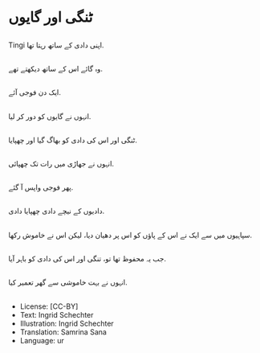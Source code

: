 # ٹنگی اور گایوں

##
Tingi اپنی دادی کے ساتھ رہتا تھا.

##
وہ گائے اس کے ساتھ دیکھتے تھے.

##
ایک دن فوجی آئے.

##
انہوں نے گایوں کو دور کر لیا.

##
ٹنگی اور اس کی دادی کو بھاگ گیا اور چھپایا.

##
انہوں نے جھاڑی میں رات تک چھپائی.

##
پھر فوجی واپس آ گئے.

##
دادیوں کے نیچے دادی چھپایا دادی.

##
سپاہیوں میں سے ایک نے اس کے پاؤں کو اس پر دھیان دیا، لیکن اس نے خاموش رکھا.

##
جب یہ محفوظ تھا تو، تنگی اور اس کی دادی کو باہر آیا.

##
انہوں نے بہت خاموشی سے گھر تعمیر کیا.



##
* License: [CC-BY]
* Text: Ingrid Schechter
* Illustration: Ingrid Schechter
* Translation: Samrina Sana
* Language: ur
